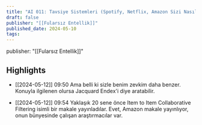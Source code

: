 ```yaml
---
title: "AI 011: Tavsiye Sistemleri (Spotify, Netflix, Amazon Sizi Nasıl Tanıyor)"
draft: false
publisher: "[[Fularsız Entellik]]"
published_date: 2024-05-10
tags:
---
```

publisher: "[[Fularsız Entellik]]"


## Highlights
* [[2024-05-12]] 09:50  Ama belli ki sizle benim zevkim daha benzer. Konuyla ilgilenen olursa Jacquard Endex'i diye aratabilir.

* [[2024-05-12]] 09:54  Yaklaşık 20 sene önce Item to Item Collaborative Filtering isimli bir makale yayınladılar. Evet, Amazon makale yayınlıyor, onun bünyesinde çalışan araştırmacılar var.

